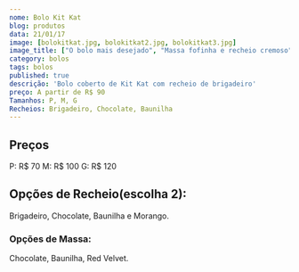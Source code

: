 ```yaml
---
nome: Bolo Kit Kat
blog: produtos
data: 21/01/17
image: [bolokitkat.jpg, bolokitkat2.jpg, bolokitkat3.jpg]
image_title: ["O bolo mais desejado", "Massa fofinha e recheio cremoso", "As crianças adoram!"]
category: bolos
tags: bolos
published: true
descrição: 'Bolo coberto de Kit Kat com recheio de brigadeiro'
preço: A partir de R$ 90
Tamanhos: P, M, G
Recheios: Brigadeiro, Chocolate, Baunilha
---
```


## Preços
P: R$ 70
M: R$ 100
G: R$ 120

## Opções de Recheio(escolha 2):
Brigadeiro, Chocolate, Baunilha e Morango.

### Opções de Massa:
Chocolate, Baunilha, Red Velvet.

